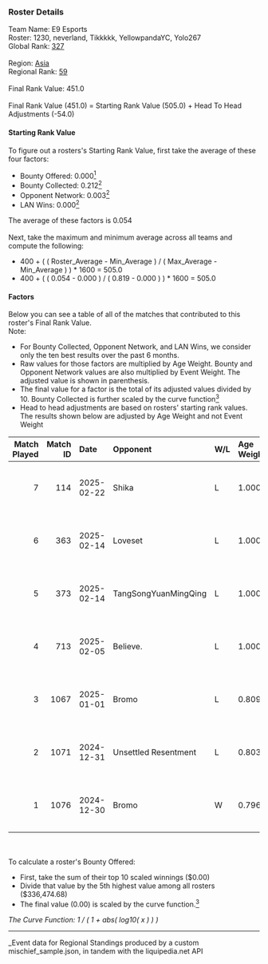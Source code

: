 ### Roster Details<br />
Team Name: E9 Esports<br />
Roster: 1230, neverland, Tikkkkk, YellowpandaYC, Yolo267<br />
Global Rank: [327](../../standings_global_2025_03_01.md)<br />
<br />
Region: [Asia]( ../../standings_asia_2025_03_01.md)<br />
Regional Rank: [59]( ../../standings_asia_2025_03_01.md)<br />
<br />
Final Rank Value:  451.0<br />
<br />
Final Rank Value (451.0) = Starting Rank Value (505.0) + Head To Head Adjustments (-54.0)<br />

#### Starting Rank Value<br />
To figure out a rosters's Starting Rank Value, first take the average of these four factors:<br />
- Bounty Offered: 0.000[<sup>1</sup>](#table2)
- Bounty Collected: 0.212[<sup>2</sup>](#table1)
- Opponent Network: 0.003[<sup>2</sup>](#table1)
- LAN Wins: 0.000[<sup>2</sup>](#table1)

The average of these factors is 0.054<br />
<br />
Next, take the maximum and minimum average across all teams and compute the following:<br />
- 400 + ( ( Roster_Average - Min_Average ) / ( Max_Average - Min_Average ) ) * 1600 = 505.0
- 400 + ( ( 0.054 - 0.000 ) / ( 0.819 - 0.000 ) ) * 1600 = 505.0


#### Factors<br />
Below you can see a table of all of the matches that contributed to this roster's Final Rank Value.<br />
Note:<br />

- For Bounty Collected, Opponent Network, and LAN Wins, we consider only the ten best results over the past 6 months.
- Raw values for those factors are multiplied by Age Weight. Bounty and Opponent Network values are also multiplied by Event Weight. The adjusted value is shown in parenthesis.
- The final value for a factor is the total of its adjusted values divided by 10. Bounty Collected is further scaled by the curve function[<sup>3</sup>](#curveFunction)
- Head to head adjustments are based on rosters' starting rank values. The results shown below are adjusted by Age Weight and not Event Weight
<span id="table1"></span><br />


| Match Played | Match ID | Date       | Opponent             | W/L | Age Weight | Event Weight | Bounty Collected | Opponent Network | LAN Wins  | H2H Adj. | Roster                                           |
| -: | -: | :- | :- | :- | :- | :- | :- | :- | :- | -: | :- |
|            7 |      114 | 2025-02-22 | Shika                | L   | 1.000      | -            | -                | -                | -         |    -9.61 | 1230, neverland, Tikkkkk, YellowpandaYC, Yolo267 |
|            6 |      363 | 2025-02-14 | Loveset              | L   | 1.000      | -            | -                | -                | -         |   -18.57 | 1230, Neverland, Tikkkkk, YellowPandaYC, Yolo267 |
|            5 |      373 | 2025-02-14 | TangSongYuanMingQing | L   | 1.000      | -            | -                | -                | -         |   -19.18 | 1230, Neverland, Tikkkkk, YellowPandaYC, Yolo267 |
|            4 |      713 | 2025-02-05 | Believe.             | L   | 1.000      | -            | -                | -                | -         |   -15.96 | 1230, neverland, Tikkkkk, YellowpandaYC, Yolo267 |
|            3 |     1067 | 2025-01-01 | Bromo                | L   | 0.809      | -            | -                | -                | -         |    -5.91 | 1230, neverland, Tikkkkk, YellowpandaYC, Ygg     |
|            2 |     1071 | 2024-12-31 | Unsettled Resentment | L   | 0.803      | -            | -                | -                | -         |    -3.99 | 1230, neverland, Tikkkkk, YellowpandaYC, Ygg     |
|            1 |     1076 | 2024-12-30 | Bromo                | W   | 0.796      | 0.143        | 0.016 (0.002)    | 0.304 (0.035)    | 0 (0.000) |    19.21 | 1230, neverland, Tikkkkk, YellowpandaYC, Ygg     |

<br />
<span id="table2"></span><br />
To calculate a roster's Bounty Offered:<br />

- First, take the sum of their top 10 scaled winnings ($0.00)
- Divide that value by the 5th highest value among all rosters ($336,474.68)
- The final value (0.00) is scaled by the curve function.[<sup>3</sup>](#curveFunction)

<span id="curveFunction"></span>_The Curve Function: 1 / ( 1 + abs( log10( x ) ) )_<br />

---
_Event data for Regional Standings produced by a custom mischief_sample.json, in tandem with the liquipedia.net API<br />
